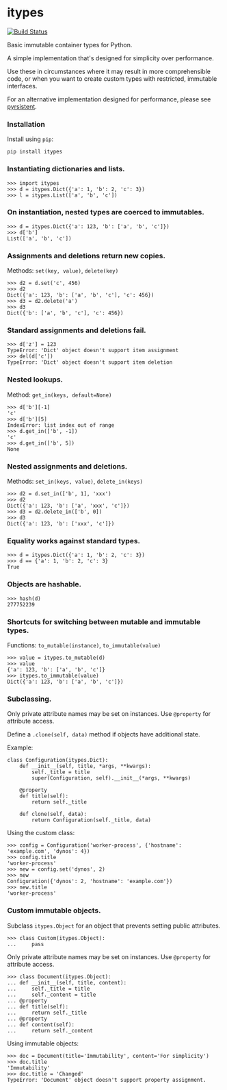 # itypes

[![Build Status](https://travis-ci.org/PavanTatikonda/itypes.svg?branch=master)](https://travis-ci.org/PavanTatikonda/itypes)

Basic immutable container types for Python.

A simple implementation that's designed for simplicity over performance.

Use these in circumstances where it may result in more comprehensible code,
or when you want to create custom types with restricted, immutable interfaces.

For an alternative implementation designed for performance,
please see [pyrsistent](https://github.com/tobgu/pyrsistent).

### Installation

Install using `pip`:

    pip install itypes

### Instantiating dictionaries and lists.

    >>> import itypes
    >>> d = itypes.Dict({'a': 1, 'b': 2, 'c': 3})
    >>> l = itypes.List(['a', 'b', 'c'])

### On instantiation, nested types are coerced to immutables.

    >>> d = itypes.Dict({'a': 123, 'b': ['a', 'b', 'c']})
    >>> d['b']
    List(['a', 'b', 'c'])

### Assignments and deletions return new copies.

Methods: `set(key, value)`, `delete(key)`

    >>> d2 = d.set('c', 456)
    >>> d2
    Dict({'a': 123, 'b': ['a', 'b', 'c'], 'c': 456})
    >>> d3 = d2.delete('a')
    >>> d3
    Dict({'b': ['a', 'b', 'c'], 'c': 456})

### Standard assignments and deletions fail.

    >>> d['z'] = 123
    TypeError: 'Dict' object doesn't support item assignment
    >>> del(d['c'])
    TypeError: 'Dict' object doesn't support item deletion

### Nested lookups.

Method: `get_in(keys, default=None)`

    >>> d['b'][-1]
    'c'
    >>> d['b'][5]
    IndexError: list index out of range
    >>> d.get_in(['b', -1])
    'c'
    >>> d.get_in(['b', 5])
    None

### Nested assignments and deletions.

Methods: `set_in(keys, value)`, `delete_in(keys)`

    >>> d2 = d.set_in(['b', 1], 'xxx')
    >>> d2
    Dict({'a': 123, 'b': ['a', 'xxx', 'c']})
    >>> d3 = d2.delete_in(['b', 0])
    >>> d3
    Dict({'a': 123, 'b': ['xxx', 'c']})

### Equality works against standard types.

    >>> d = itypes.Dict({'a': 1, 'b': 2, 'c': 3})
    >>> d == {'a': 1, 'b': 2, 'c': 3}
    True

### Objects are hashable.

    >>> hash(d)
    277752239

### Shortcuts for switching between mutable and immutable types.

Functions: `to_mutable(instance)`, `to_immutable(value)`

    >>> value = itypes.to_mutable(d)
    >>> value
    {'a': 123, 'b': ['a', 'b', 'c']}
    >>> itypes.to_immutable(value)
    Dict({'a': 123, 'b': ['a', 'b', 'c']})

### Subclassing.

Only private attribute names may be set on instances. Use `@property` for attribute access.

Define a `.clone(self, data)` method if objects have additional state.

Example:

    class Configuration(itypes.Dict):
        def __init__(self, title, *args, **kwargs):
            self._title = title
            super(Configuration, self).__init__(*args, **kwargs)

        @property
        def title(self):
            return self._title

        def clone(self, data):
            return Configuration(self._title, data)

Using the custom class:

    >>> config = Configuration('worker-process', {'hostname': 'example.com', 'dynos': 4})
    >>> config.title
    'worker-process'
    >>> new = config.set('dynos', 2)
    >>> new
    Configuration({'dynos': 2, 'hostname': 'example.com'})
    >>> new.title
    'worker-process'

### Custom immutable objects.

Subclass `itypes.Object` for an object that prevents setting public attributes.

    >>> class Custom(itypes.Object):
    ...     pass

Only private attribute names may be set on instances. Use `@property` for attribute access.

    >>> class Document(itypes.Object):
    ... def __init__(self, title, content):
    ...     self._title = title
    ...     self._content = title
    ... @property
    ... def title(self):
    ...     return self._title
    ... @property
    ... def content(self):
    ...     return self._content

Using immutable objects:

    >>> doc = Document(title='Immutability', content='For simplicity')
    >>> doc.title
    'Immutability'
    >>> doc.title = 'Changed'
    TypeError: 'Document' object doesn't support property assignment.
